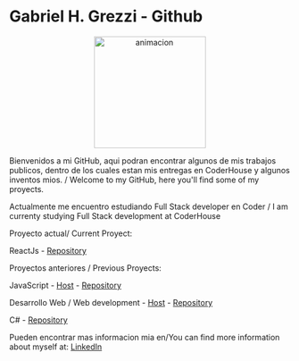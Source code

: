 <!DOCTYPE html>
<html lang="en">
<head>
    <meta charset="UTF-8">
    <meta http-equiv="X-UA-Compatible" content="IE=edge">
    <meta name="viewport" content="width=device-width, initial-scale=1.0">
</head>
<body>
    <h1>Gabriel H. Grezzi - Github</h1>
    <center><img src="animation.gif" alt="animacion" width="200px" height="200px"></center>
    <p>Bienvenidos a mi GitHub, aqui podran encontrar algunos de mis trabajos publicos, 
        dentro de los cuales estan mis entregas en CoderHouse y algunos inventos mios. / Welcome to my GitHub, here you'll find some of my proyects.
    </p>
<p>Actualmente me encuentro estudiando Full Stack developer en Coder / I am currenty studying Full Stack development at CoderHouse</p> 
<p>Proyecto actual/ Current Proyect: </p>
<p>ReactJs -  <a href="https://github.com/ggrezzi/ReactJs/tree/main/Entregables/primerentrega" target="blank">Repository</a></p>
<p>Proyectos anteriores / Previous Proyects: </p>
<p>JavaScript -  <a href="https://ggrezzi.github.io/EntregaJavaScript/" target="blank">Host</a> - <a href="https://github.com/ggrezzi/EntregaJavaScript" target="blank">Repository</a></p>
<p>Desarrollo Web / Web development - <a href="http://pipiwool.epizy.com/" target="blank">Host</a> - <a href="https://github.com/ggrezzi/PF-Grezzi" target="blank">Repository</a></p>
<p>C# -  <a href="https://github.com/ggrezzi/PrimerTrabajoConAPI" target="blank">Repository</a></p>

<p>Pueden encontrar mas informacion mia en/You can find more information about myself at: <a href="https://www.linkedin.com/in/gabriel-grezzi-6191674a/">LinkedIn</a></p>

</body>
</html>
